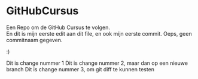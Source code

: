 # GitHubCursus
Een Repo om de GitHub Cursus te volgen.<br>
En dit is mijn eerste edit aan dit file, en ook mijn eerste commit.
Oeps, geen commitnaam gegeven.

:)

Dit is change nummer 1
Dit is change nummer 2, maar dan op een nieuwe branch
Dit is change nummer 3, om git diff te kunnen testen